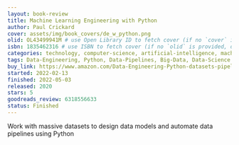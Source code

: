 ```yaml
---
layout: book-review
title: Machine Learning Engineering with Python
author: Paul Crickard
cover: assets/img/book_covers/de_w_python.png
olid: OL43499941M # use Open Library ID to fetch cover (if no `cover` is provided)
isbn: 1835462316 # use ISBN to fetch cover (if no `olid` is provided, dashes are optional)
categories: technology, computer-science, artificial-intelligence, machine-learning
tags: Data-Engineering, Python, Data-Pipelines, Big-Data, Data-Science
buy_link: https://www.amazon.com/Data-Engineering-Python-datasets-pipelines/dp/183921418X
started: 2022-02-13
finished: 2022-05-03
released: 2020
stars: 5
goodreads_review: 6318556633
status: Finished
---
```


Work with massive datasets to design data models and automate data pipelines using Python 